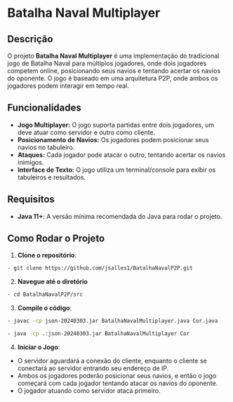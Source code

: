 # Batalha Naval Multiplayer

## Descrição
O projeto **Batalha Naval Multiplayer** é uma implementação do tradicional jogo de Batalha Naval para múltiplos jogadores, onde dois jogadores competem online, posicionando seus navios e tentando acertar os navios do oponente. O jogo é baseado em uma arquitetura P2P, onde ambos os jogadores podem interagir em tempo real.

## Funcionalidades
- **Jogo Multiplayer:** O jogo suporta partidas entre dois jogadores, um deve atuar como servidor e outro como cliente.
- **Posicionamento de Navios:** Os jogadores podem posicionar seus navios no tabuleiro.
- **Ataques:** Cada jogador pode atacar o outro, tentando acertar os navios inimigos.
- **Interface de Texto:** O jogo utiliza um terminal/console para exibir os tabuleiros e resultados.

## Requisitos
- **Java 11+**: A versão mínima recomendada do Java para rodar o projeto.

## Como Rodar o Projeto

1. **Clone o repositório**:

```bash
- git clone https://github.com/jsalles1/BatalhaNavalP2P.git
```

2. **Navegue até o diretório**

```bash
- cd BatalhaNavalP2P/src
```

3. **Compile o código**:

```bash
- javac -cp json-20240303.jar BatalhaNavalMultiplayer.java Cor.java
```

```bash
- java -cp .:json-20240303.jar BatalhaNavalMultiplayer Cor
```

4. **Iniciar o Jogo**:
- O servidor aguardará a conexão do cliente, enquanto o cliente se conectará ao servidor entrando seu endereço de IP.
- Ambos os jogadores poderão posicionar seus navios, e então o jogo começará com cada jogador tentando atacar os navios do oponente.
- O jogador atuando como servidor ataca primeiro.

